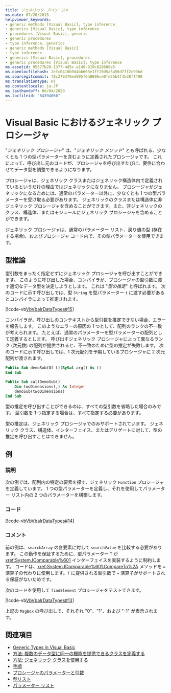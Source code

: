 ```yaml
---
title: ジェネリック プロシージャ
ms.date: 07/20/2015
helpviewer_keywords:
- generic methods [Visual Basic], type inference
- generics [Visual Basic], type inference
- procedures [Visual Basic], generic
- generic procedures
- type inference, generics
- generic methods [Visual Basic]
- type inference
- generics [Visual Basic], procedures
- generic procedures [Visual Basic], type inference
ms.assetid: 95577b28-137f-4d5c-a149-919c828600e5
ms.openlocfilehash: 2efc0410b9d4bb663e1ff19d5a5456d7ff2c99bd
ms.sourcegitcommit: f8c270376ed905f6a8896ce0fe25b4f4b38ff498
ms.translationtype: HT
ms.contentlocale: ja-JP
ms.lasthandoff: 06/04/2020
ms.locfileid: "84394066"
---
```

# <a name="generic-procedures-in-visual-basic"></a>Visual Basic におけるジェネリック プロシージャ
"*ジェネリック プロシージャ*" は、"*ジェネリック メソッド*" とも呼ばれる、少なくとも 1 つの型パラメーターを含むように定義されたプロシージャです。 これによって、呼び出し元のコードが、プロシージャを呼び出すたびに、要件に合わせてデータ型を調整できるようになります。  
  
 プロシージャは、ジェネリック クラスまたはジェネリック構造体内で定義されているというだけの理由ではジェネリックになりません。 プロシージャがジェネリックになるためには、通常のパラメーター以外に、少なくとも 1 つの型パラメーターを受け取る必要があります。 ジェネリックのクラスまたは構造体に非ジェネリック プロシージャを含めることができます。また、非ジェネリックのクラス、構造体、またはモジュールにジェネリック プロシージャを含めることができます。  
  
 ジェネリック プロシージャは、通常のパラメーター リスト、戻り値の型 (存在する場合)、およびプロシージャ コード内で、その型パラメーターを使用できます。  
  
## <a name="type-inference"></a>型推論  
 型引数をまったく指定せずにジェネリック プロシージャを呼び出すことができます。 このように呼び出した場合、コンパイラが、プロシージャの型引数に渡す適切なデータ型を決定しようとします。 これは "*型の推定*" と呼ばれます。 次のコードに示す呼び出しでは、型 `String` を型パラメーター `t` に渡す必要があるとコンパイラによって推定されます。  
  
 [!code-vb[VbVbalrDataTypes#15](~/samples/snippets/visualbasic/VS_Snippets_VBCSharp/VbVbalrDataTypes/VB/Class1.vb#15)]  
  
 コンパイラが、呼び出しのコンテキストから型引数を推定できない場合、エラーを報告します。 このようなエラーの原因の 1 つとして、配列のランクの不一致が考えられます。 たとえば、通常のパラメーターを型パラメーターの配列として定義するとします。 呼び出すジェネリック プロシージャによって異なるランク (次元数) の配列が提供されると、不一致のために型の推定が失敗します。 次のコードに示す呼び出しでは、1 次元配列を予期しているプロシージャに 2 次元配列が渡されます。  
  
```vb  
Public Sub demoSub(Of t)(ByVal arg() As t)
End Sub

Public Sub callDemoSub()
    Dim twoDimensions(,) As Integer
    demoSub(twoDimensions)
End Sub
```
  
 型の推定を呼び出すことができるのは、すべての型引数を省略した場合のみです。 型引数を 1 つ指定する場合は、すべて指定する必要があります。  
  
 型の推定は、ジェネリック プロシージャでのみサポートされています。 ジェネリック クラス、構造体、インターフェイス、またはデリゲートに対して、型の推定を呼び出すことはできません。  
  
## <a name="example"></a>例  
  
### <a name="description"></a>説明  
 次の例では、配列内の特定の要素を探す、ジェネリック `Function` プロシージャを定義しています。 1 つの型パラメーターを定義し、それを使用してパラメーター リスト内の 2 つのパラメーターを構築します。  
  
### <a name="code"></a>コード  
 [!code-vb[VbVbalrDataTypes#14](~/samples/snippets/visualbasic/VS_Snippets_VBCSharp/VbVbalrDataTypes/VB/Class1.vb#14)]  
  
### <a name="comments"></a>コメント  
 前の例は、`searchArray` の各要素に対して `searchValue` を比較する必要があります。 この動作を保証するために、型パラメーター `T` が <xref:System.IComparable%601> インターフェイスを実装するように制約します。 コードは、<xref:System.IComparable%601.CompareTo%2A> メソッドを `=` 演算子の代わりに使用します。`T` に提供される型引数で `=` 演算子がサポートされる保証がないためです。  
  
 次のコードを使用して `findElement` プロシージャをテストできます。  
  
 [!code-vb[VbVbalrDataTypes#13](~/samples/snippets/visualbasic/VS_Snippets_VBCSharp/VbVbalrDataTypes/VB/Class1.vb#13)]  
  
 上記の `MsgBox` の呼び出しで、それぞれ "0"、"1"、および "-1" が表示されます。  
  
## <a name="see-also"></a>関連項目

- [Generic Types in Visual Basic](generic-types.md)
- [方法: 複数のデータ型に同一の機能を提供できるクラスを定義する](how-to-define-a-class-that-can-provide-identical-functionality.md)
- [方法: ジェネリック クラスを使用する](how-to-use-a-generic-class.md)
- [手順](../procedures/index.md)
- [プロシージャのパラメーターと引数](../procedures/procedure-parameters-and-arguments.md)
- [型リスト](../../../language-reference/statements/type-list.md)
- [パラメーター リスト](../../../language-reference/statements/parameter-list.md)

